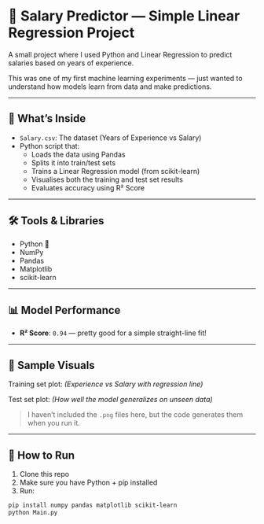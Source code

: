 # 🧠 Salary Predictor — Simple Linear Regression Project

A small project where I used Python and Linear Regression to predict salaries based on years of experience.

This was one of my first machine learning experiments — just wanted to understand how models learn from data and make predictions.

---

## 📁 What’s Inside

- `Salary.csv`: The dataset (Years of Experience vs Salary)
- Python script that:
  - Loads the data using Pandas
  - Splits it into train/test sets
  - Trains a Linear Regression model (from scikit-learn)
  - Visualises both the training and test set results
  - Evaluates accuracy using R² Score

---

## 🛠 Tools & Libraries

- Python 🐍
- NumPy
- Pandas
- Matplotlib
- scikit-learn

---

## 📊 Model Performance

- **R² Score**: `0.94` — pretty good for a simple straight-line fit!

---

## 📸 Sample Visuals

Training set plot:
_(Experience vs Salary with regression line)_

Test set plot:
_(How well the model generalizes on unseen data)_

> I haven’t included the `.png` files here, but the code generates them when you run it.

---

## 🚀 How to Run

1. Clone this repo  
2. Make sure you have Python + pip installed  
3. Run:

```bash
pip install numpy pandas matplotlib scikit-learn
python Main.py
